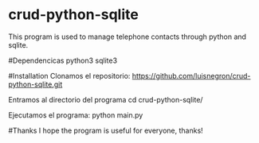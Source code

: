 # crud-python-sqlite
This program is used to manage telephone contacts through python and sqlite.

#Dependencicas
python3
sqlite3

#Installation
Clonamos el repositorio:
https://github.com/luisnegron/crud-python-sqlite.git 

Entramos al directorio del programa
cd crud-python-sqlite/

Ejecutamos el programa:
python main.py

#Thanks
I hope the program is useful for everyone, thanks! 

